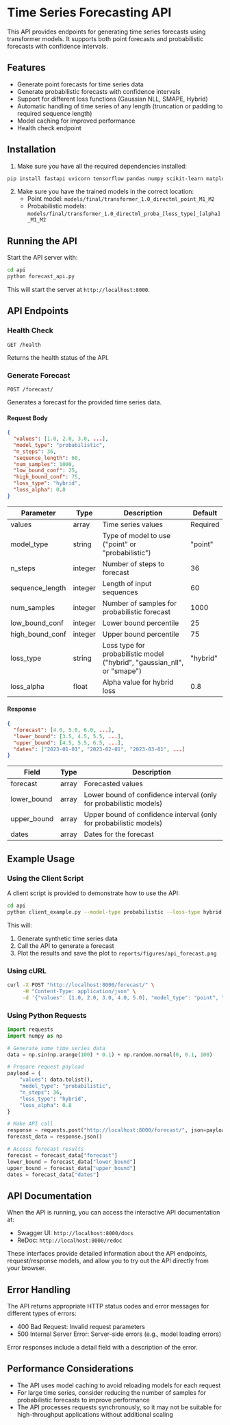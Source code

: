 # Time Series Forecasting API

This API provides endpoints for generating time series forecasts using transformer models. It supports both point forecasts and probabilistic forecasts with confidence intervals.

## Features

- Generate point forecasts for time series data
- Generate probabilistic forecasts with confidence intervals
- Support for different loss functions (Gaussian NLL, SMAPE, Hybrid)
- Automatic handling of time series of any length (truncation or padding to required sequence length)
- Model caching for improved performance
- Health check endpoint

## Installation

1. Make sure you have all the required dependencies installed:

```bash
pip install fastapi uvicorn tensorflow pandas numpy scikit-learn matplotlib
```

2. Make sure you have the trained models in the correct location:
   - Point model: `models/final/transformer_1.0_directml_point_M1_M2`
   - Probabilistic models: `models/final/transformer_1.0_directml_proba_[loss_type]_[alpha]_M1_M2`

## Running the API

Start the API server with:

```bash
cd api
python forecast_api.py
```

This will start the server at `http://localhost:8000`.

## API Endpoints

### Health Check

```
GET /health
```

Returns the health status of the API.

### Generate Forecast

```
POST /forecast/
```

Generates a forecast for the provided time series data.

#### Request Body

```json
{
  "values": [1.0, 2.0, 3.0, ...],
  "model_type": "probabilistic",
  "n_steps": 36,
  "sequence_length": 60,
  "num_samples": 1000,
  "low_bound_conf": 25,
  "high_bound_conf": 75,
  "loss_type": "hybrid",
  "loss_alpha": 0.8
}
```

| Parameter | Type | Description | Default |
|-----------|------|-------------|---------|
| values | array | Time series values | Required |
| model_type | string | Type of model to use ("point" or "probabilistic") | "point" |
| n_steps | integer | Number of steps to forecast | 36 |
| sequence_length | integer | Length of input sequences | 60 |
| num_samples | integer | Number of samples for probabilistic forecast | 1000 |
| low_bound_conf | integer | Lower bound percentile | 25 |
| high_bound_conf | integer | Upper bound percentile | 75 |
| loss_type | string | Loss type for probabilistic model ("hybrid", "gaussian_nll", or "smape") | "hybrid" |
| loss_alpha | float | Alpha value for hybrid loss | 0.8 |

#### Response

```json
{
  "forecast": [4.0, 5.0, 6.0, ...],
  "lower_bound": [3.5, 4.5, 5.5, ...],
  "upper_bound": [4.5, 5.5, 6.5, ...],
  "dates": ["2023-01-01", "2023-02-01", "2023-03-01", ...]
}
```

| Field | Type | Description |
|-------|------|-------------|
| forecast | array | Forecasted values |
| lower_bound | array | Lower bound of confidence interval (only for probabilistic models) |
| upper_bound | array | Upper bound of confidence interval (only for probabilistic models) |
| dates | array | Dates for the forecast |

## Example Usage

### Using the Client Script

A client script is provided to demonstrate how to use the API:

```bash
cd api
python client_example.py --model-type probabilistic --loss-type hybrid --loss-alpha 0.8 --n-steps 36
```

This will:
1. Generate synthetic time series data
2. Call the API to generate a forecast
3. Plot the results and save the plot to `reports/figures/api_forecast.png`

### Using cURL

```bash
curl -X POST "http://localhost:8000/forecast/" \
     -H "Content-Type: application/json" \
     -d '{"values": [1.0, 2.0, 3.0, 4.0, 5.0], "model_type": "point", "n_steps": 12}'
```

### Using Python Requests

```python
import requests
import numpy as np

# Generate some time series data
data = np.sin(np.arange(100) * 0.1) + np.random.normal(0, 0.1, 100)

# Prepare request payload
payload = {
    "values": data.tolist(),
    "model_type": "probabilistic",
    "n_steps": 36,
    "loss_type": "hybrid",
    "loss_alpha": 0.8
}

# Make API call
response = requests.post("http://localhost:8000/forecast/", json=payload)
forecast_data = response.json()

# Access forecast results
forecast = forecast_data["forecast"]
lower_bound = forecast_data["lower_bound"]
upper_bound = forecast_data["upper_bound"]
dates = forecast_data["dates"]
```

## API Documentation

When the API is running, you can access the interactive API documentation at:

- Swagger UI: `http://localhost:8000/docs`
- ReDoc: `http://localhost:8000/redoc`

These interfaces provide detailed information about the API endpoints, request/response models, and allow you to try out the API directly from your browser.

## Error Handling

The API returns appropriate HTTP status codes and error messages for different types of errors:

- 400 Bad Request: Invalid request parameters
- 500 Internal Server Error: Server-side errors (e.g., model loading errors)

Error responses include a detail field with a description of the error.

## Performance Considerations

- The API uses model caching to avoid reloading models for each request
- For large time series, consider reducing the number of samples for probabilistic forecasts to improve performance
- The API processes requests synchronously, so it may not be suitable for high-throughput applications without additional scaling 